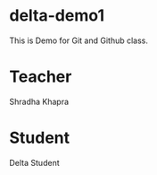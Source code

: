 # delta-demo1
This is Demo for Git and Github class.

# Teacher
Shradha Khapra

# Student
Delta Student

